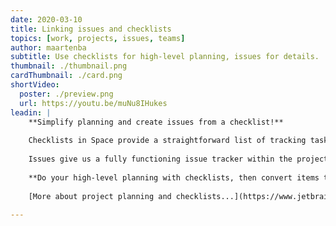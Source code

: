 ```yaml
---
date: 2020-03-10
title: Linking issues and checklists
topics: [work, projects, issues, teams]
author: maartenba
subtitle: Use checklists for high-level planning, issues for details.
thumbnail: ./thumbnail.png
cardThumbnail: ./card.png
shortVideo:
  poster: ./preview.png
  url: https://youtu.be/muNu8IHukes
leadin: |
    **Simplify planning and create issues from a checklist!**
    
    Checklists in Space provide a straightforward list of tracking tasks without much detail. They can be used as a high-level planning tool, or as a daily or weekly to-do list with checkboxes to mark them as completed.
    
    Issues give us a fully functioning issue tracker within the project, and let us specify details about who's assigned, add tags, and keep track of their status. Issues also feature attachments and discussions - a much richer approach to tracking bugs, tasks, features, and so on.
    
    **Do your high-level planning with checklists, then convert items to issues.** Completing a checklist item resolves the issue, and resolving an issue completes the checklist item.
    
    [More about project planning and checklists...](https://www.jetbrains.com/help/space/project-planning-checklists.html)
    
---
```

